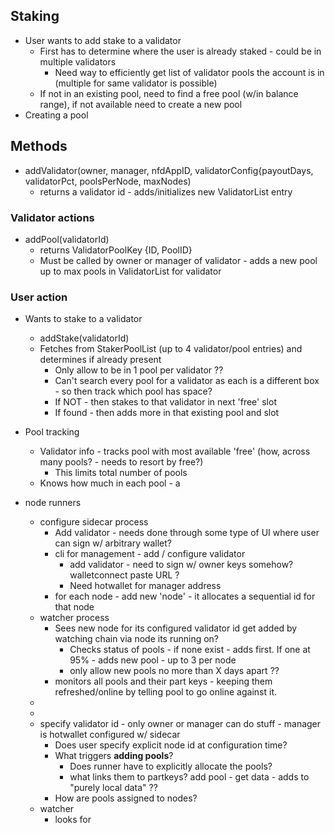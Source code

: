 ## Staking

* User wants to add stake to a validator
  * First has to determine where the user is already staked - could be in multiple validators
    * Need way to efficiently get list of validator pools the account is in (multiple for same validator is possible)
  * If not in an existing pool, need to find a free pool (w/in balance range), if not available need to create a new pool 
* Creating a pool

## Methods

* addValidator(owner, manager, nfdAppID, validatorConfig{payoutDays, validatorPct, poolsPerNode, maxNodes)
  * returns a validator id - adds/initializes new ValidatorList entry

### Validator actions
* addPool(validatorId)
  * returns ValidatorPoolKey {ID, PoolID}
  * Must be called by owner or manager of validator - adds a new pool up to max pools in ValidatorList for validator

### User action
* Wants to stake to a validator
  * addStake(validatorId) 
  * Fetches from StakerPoolList (up to 4 validator/pool entries) and determines if already present
    * Only allow to be in 1 pool per validator ??
    * Can't search every pool for a validator as each is a different box - so then track which pool has space?
    * If NOT - then stakes to that validator in next 'free' slot
    * If found - then adds more in that existing pool and slot

* Pool tracking
  * Validator info - tracks pool with most available 'free' (how, across many pools? - needs to resort by free?)
    * This limits total number of pools 
  * Knows how much in each pool - a

* node runners
  * configure sidecar process
    * Add validator - needs done through some type of UI where user can sign w/ arbitrary wallet?
    * cli for management - add / configure validator
      * add validator - need to sign w/ owner keys somehow?  walletconnect paste URL ?
      * Need hotwallet for manager address
    * for each node - add new 'node' - it allocates a sequential id for that node 
  * watcher process
    * Sees new node for its configured validator id get added by watching chain via node its running on?
      * Checks status of pools - if none exist - adds first.  If one at 95% - adds new pool - up to 3 per node
      * only allow new pools no more than X days apart ??
    * monitors all pools and their part keys - keeping them refreshed/online by telling pool to go online against it.
  * 
  * 
  * specify validator id - only owner or manager can do stuff - manager is hotwallet configured w/ sidecar
    * Does user specify explicit node id at configuration time?
    * What triggers **adding pools**?
      * Does runner have to explicitly allocate the pools?
      * what links them to partkeys?  add pool - get data - adds to "purely local data" ??
    * How are pools assigned to nodes?
  * watcher
    * looks for 


